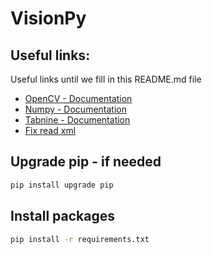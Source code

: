 # VisionPy

## Useful links:
Useful links until we fill in this README.md file
- [OpenCV - Documentation](https://pypi.org/project/opencv-python/)
- [Numpy - Documentation](https://numpy.org/devdocs/user/quickstart.html)
- [Tabnine - Documentation](https://www.tabnine.com/)
- [Fix read xml](https://stackoverflow.com/questions/30508922/error-215-empty-in-function-detectmultiscale)

## Upgrade pip - if needed
```bash
pip install upgrade pip 
```
## Install packages
```bash
pip install -r requirements.txt  
```